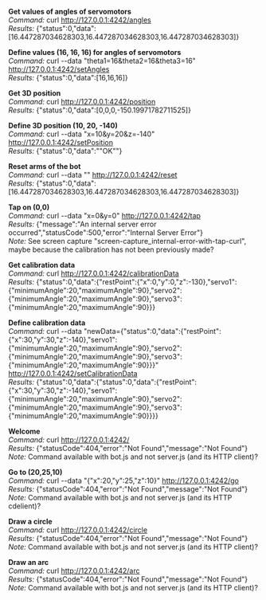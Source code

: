 **Get values of angles of servomotors**  
_Command:_ curl http://127.0.0.1:4242/angles  
_Results:_ {"status":0,"data":[16.447287034628303,16.447287034628303,16.447287034628303]}


**Define values (16, 16, 16) for angles of servomotors**  
_Command:_ curl --data "theta1=16&theta2=16&theta3=16" http://127.0.0.1:4242/setAngles  
_Results:_ {"status":0,"data":[16,16,16]}


**Get 3D position**  
_Command:_ curl http://127.0.0.1:4242/position  
_Results:_ {"status":0,"data":[0,0,0,-150.19971782711525]}


**Define 3D position (10, 20, -140)**  
_Command:_ curl --data "x=10&y=20&z=-140" http://127.0.0.1:4242/setPosition  
_Results:_ {"status":0,"data":"\"OK\""}


**Reset arms of the bot**  
_Command:_ curl --data "" http://127.0.0.1:4242/reset  
_Results:_ {"status":0,"data":[16.447287034628303,16.447287034628303,16.447287034628303]}


**Tap on (0,0)**  
_Command:_ curl --data "x=0&y=0" http://127.0.0.1:4242/tap  
_Results:_ {"message":"An internal server error occurred","statusCode":500,"error":"Internal Server Error"}  
_Note:_ See screen capture "screen-capture_internal-error-with-tap-curl", maybe because the calibration has not been previously made?


**Get calibration data**  
_Command:_ curl http://127.0.0.1:4242/calibrationData  
_Results:_ {"status":0,"data":{"restPoint":{"x":0,"y":0,"z":-130},"servo1":{"minimumAngle":20,"maximumAngle":90},"servo2":{"minimumAngle":20,"maximumAngle":90},"servo3":{"minimumAngle":20,"maximumAngle":90}}}


**Define calibration data**  
_Command:_ curl --data "newData={\"status\":0,\"data\":{\"restPoint\":{\"x\":30,\"y\":30,\"z\":-140},\"servo1\":{\"minimumAngle\":20,\"maximumAngle\":90},\"servo2\":{\"minimumAngle\":20,\"maximumAngle\":90},\"servo3\":{\"minimumAngle\":20,\"maximumAngle\":90}}}" http://127.0.0.1:4242/setCalibrationData  
_Results:_ {"status":0,"data":{"status":0,"data":{"restPoint":{"x":30,"y":30,"z":-140},"servo1":{"minimumAngle":20,"maximumAngle":90},"servo2":{"minimumAngle":20,"maximumAngle":90},"servo3":{"minimumAngle":20,"maximumAngle":90}}}}


**Welcome**  
_Command:_ curl http://127.0.0.1:4242/  
_Results:_ {"statusCode":404,"error":"Not Found","message":"Not Found"}  
_Note:_ Command available with bot.js and not server.js (and its HTTP client)?


**Go to (20,25,10)**  
_Command:_ curl --data "{\"x\":20,\"y\":25,\"z\":10}"  http://127.0.0.1:4242/go  
_Results:_ {"statusCode":404,"error":"Not Found","message":"Not Found"}  
_Note:_ Command available with bot.js and not server.js (and its HTTP cdelient)?


**Draw a circle**  
_Command:_ curl http://127.0.0.1:4242/circle  
_Results:_ {"statusCode":404,"error":"Not Found","message":"Not Found"}  
_Note:_ Command available with bot.js and not server.js (and its HTTP client)?


**Draw an arc**  
_Command:_ curl http://127.0.0.1:4242/arc  
_Results:_ {"statusCode":404,"error":"Not Found","message":"Not Found"}  
_Note:_ Command available with bot.js and not server.js (and its HTTP client)?
